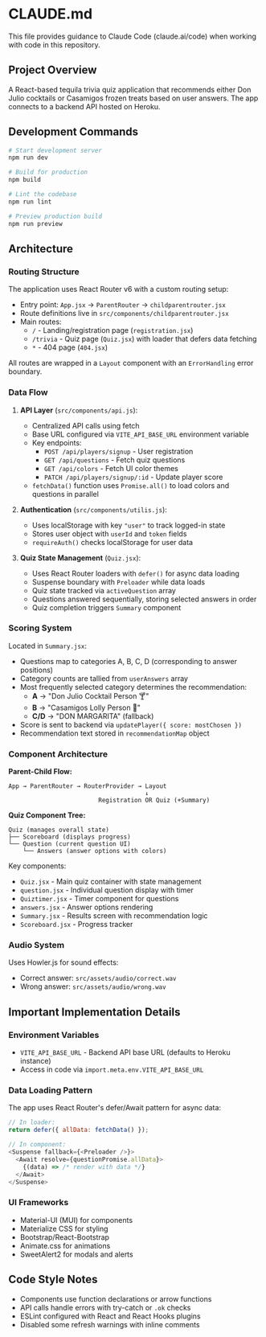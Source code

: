 # CLAUDE.md

This file provides guidance to Claude Code (claude.ai/code) when working with code in this repository.

## Project Overview

A React-based tequila trivia quiz application that recommends either Don Julio cocktails or Casamigos frozen treats based on user answers. The app connects to a backend API hosted on Heroku.

## Development Commands

```bash
# Start development server
npm run dev

# Build for production
npm build

# Lint the codebase
npm run lint

# Preview production build
npm run preview
```

## Architecture

### Routing Structure

The application uses React Router v6 with a custom routing setup:
- Entry point: `App.jsx` → `ParentRouter` → `childparentrouter.jsx`
- Route definitions live in `src/components/childparentrouter.jsx`
- Main routes:
  - `/` - Landing/registration page (`registration.jsx`)
  - `/trivia` - Quiz page (`Quiz.jsx`) with loader that defers data fetching
  - `*` - 404 page (`404.jsx`)

All routes are wrapped in a `Layout` component with an `ErrorHandling` error boundary.

### Data Flow

1. **API Layer** (`src/components/api.js`):
   - Centralized API calls using fetch
   - Base URL configured via `VITE_API_BASE_URL` environment variable
   - Key endpoints:
     - `POST /api/players/signup` - User registration
     - `GET /api/questions` - Fetch quiz questions
     - `GET /api/colors` - Fetch UI color themes
     - `PATCH /api/players/signup/:id` - Update player score
   - `fetchData()` function uses `Promise.all()` to load colors and questions in parallel

2. **Authentication** (`src/components/utilis.js`):
   - Uses localStorage with key `"user"` to track logged-in state
   - Stores user object with `userId` and `token` fields
   - `requireAuth()` checks localStorage for user data

3. **Quiz State Management** (`Quiz.jsx`):
   - Uses React Router loaders with `defer()` for async data loading
   - Suspense boundary with `Preloader` while data loads
   - Quiz state tracked via `activeQuestion` array
   - Questions answered sequentially, storing selected answers in order
   - Quiz completion triggers `Summary` component

### Scoring System

Located in `Summary.jsx`:
- Questions map to categories A, B, C, D (corresponding to answer positions)
- Category counts are tallied from `userAnswers` array
- Most frequently selected category determines the recommendation:
  - **A** → "Don Julio Cocktail Person 🍸"
  - **B** → "Casamigos Lolly Person 🍧"
  - **C/D** → "DON MARGARITA" (fallback)
- Score is sent to backend via `updatePlayer({ score: mostChosen })`
- Recommendation text stored in `recommendationMap` object

### Component Architecture

**Parent-Child Flow:**
```
App → ParentRouter → RouterProvider → Layout
                                      ↓
                         Registration OR Quiz (+Summary)
```

**Quiz Component Tree:**
```
Quiz (manages overall state)
├── Scoreboard (displays progress)
└── Question (current question UI)
    └── Answers (answer options with colors)
```

Key components:
- `Quiz.jsx` - Main quiz container with state management
- `question.jsx` - Individual question display with timer
- `Quiztimer.jsx` - Timer component for questions
- `answers.jsx` - Answer options rendering
- `Summary.jsx` - Results screen with recommendation logic
- `Scoreboard.jsx` - Progress tracker

### Audio System

Uses Howler.js for sound effects:
- Correct answer: `src/assets/audio/correct.wav`
- Wrong answer: `src/assets/audio/wrong.wav`

## Important Implementation Details

### Environment Variables

- `VITE_API_BASE_URL` - Backend API base URL (defaults to Heroku instance)
- Access in code via `import.meta.env.VITE_API_BASE_URL`

### Data Loading Pattern

The app uses React Router's defer/Await pattern for async data:
```javascript
// In loader:
return defer({ allData: fetchData() });

// In component:
<Suspense fallback={<Preloader />}>
  <Await resolve={questionPromise.allData}>
    {(data) => /* render with data */}
  </Await>
</Suspense>
```

### UI Frameworks

- Material-UI (MUI) for components
- Materialize CSS for styling
- Bootstrap/React-Bootstrap
- Animate.css for animations
- SweetAlert2 for modals and alerts

## Code Style Notes

- Components use function declarations or arrow functions
- API calls handle errors with try-catch or `.ok` checks
- ESLint configured with React and React Hooks plugins
- Disabled some refresh warnings with inline comments
